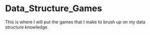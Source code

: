 Data_Structure_Games
====================

This is where I will put the games that I make to brush up on my data structure knowledge.

